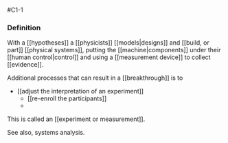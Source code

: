 #C1-1

### Definition
With a [[hypotheses]] a [[physicists]] [[models|designs]] and [[build, or part]] [[physical systems]], putting the [[machine|components]] under their [[human control|control]] and using a [[measurement device]] to collect [[evidence]].

Additional processes that can result in a [[breakthrough]] is to 
- [[adjust the interpretation of an experiment]]
	- [[re-enroll the participants]]
	- 

This is called an [[experiment or measurement]].

See also, systems analysis.
